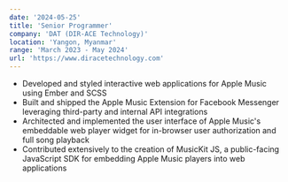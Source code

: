 ```yaml
---
date: '2024-05-25'
title: 'Senior Programmer'
company: 'DAT (DIR-ACE Technology)'
location: 'Yangon, Myanmar'
range: 'March 2023 - May 2024'
url: 'https://www.diracetechnology.com'
---
```


- Developed and styled interactive web applications for Apple Music using Ember and SCSS
- Built and shipped the Apple Music Extension for Facebook Messenger leveraging third-party and internal API integrations
- Architected and implemented the user interface of Apple Music's embeddable web player widget for in-browser user authorization and full song playback
- Contributed extensively to the creation of MusicKit JS, a public-facing JavaScript SDK for embedding Apple Music players into web applications
